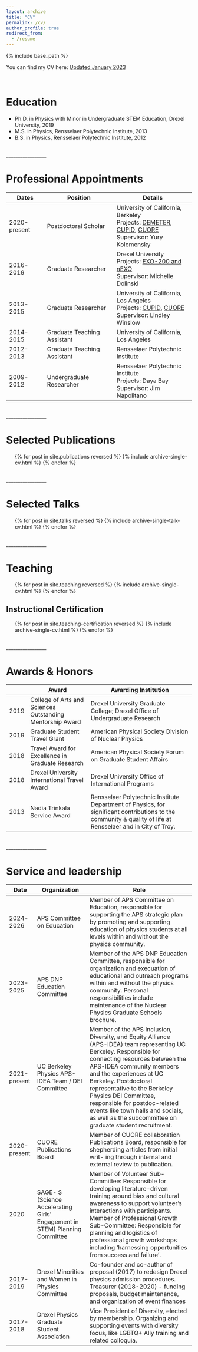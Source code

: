 ```yaml
---
layout: archive
title: "CV"
permalink: /cv/
author_profile: true
redirect_from:
  - /resume
---
```


{% include base_path %}

You can find my CV here: [Updated January 2023](/files/cv_25jan24)

<br>

# Education

* Ph.D. in Physics with Minor in Undergraduate STEM Education, Drexel University, 2019
* M.S. in Physics, Rensselaer Polytechnic Institute, 2013
* B.S. in Physics, Rensselaer Polytechnic Institute, 2012


<br>
_________________
<br>

# Professional Appointments


| Dates             	| Position                      | Details                                                                                                                                                                                     |
| -------------       |------------------------------ | --------------------------------------------------------------------------------------------------------------------------------------------------------------------------------------------|
| 2020-present   	    | Postdoctoral Scholar          | University of California, Berkeley<br>Projects: [DEMETER](/projects/A-DEMETER/), [CUPID](/projects/B-CUPID/), [CUORE](/projects/C-CUORE/)<br>Supervisor: Yury Kolomensky 	|
| 2016-2019       	  | Graduate Researcher           | Drexel University<br>Projects: [EXO-200 and nEXO](/projects/E_nEXO/)<br>Supervisor: Michelle Dolinski                                                                                	|
| 2013-2015         	| Graduate Researcher           | University of California, Los Angeles<br>Projects: [CUPID](/projects/B-CUPID/), [CUORE](/projects/C-CUORE/)<br>Supervisor: Lindley Winslow                                     	|
| 2014-2015	          | Graduate Teaching Assistant   | University of California, Los Angeles                                                                                                                                                       |
| 2012-2013 	        | Graduate Teaching Assistant   | Rensselaer Polytechnic Institute                                                                                                                                                            |
| 2009-2012    	      | Undergraduate Researcher      | Rensselaer Polytechnic Institute<br> Projects: Daya Bay<br>Supervisor: Jim Napolitano                                                                                                      	|


<br>
_________________
<br>

<!-- Skills
======
* Skill 1
* Skill 2
  * Sub-skill 2.1
  * Sub-skill 2.2
  * Sub-skill 2.3
* Skill 3 -->

# Selected Publications

  <ul>{% for post in site.publications reversed %}
    {% include archive-single-cv.html %}
  {% endfor %}</ul>



<br>
_________________
<br>
  
# Selected Talks

  <ul>{% for post in site.talks reversed %}
    {% include archive-single-talk-cv.html %}
  {% endfor %}</ul>



<br>
_________________
<br>
  
# Teaching

  <ul>{% for post in site.teaching reversed %}
    {% include archive-single-cv.html %}
  {% endfor %}</ul>


## Instructional Certification

  <ul>{% for post in site.teaching-certification reversed %}
    {% include archive-single-cv.html %}
  {% endfor %}</ul>


<br>
_________________
<br>

# Awards & Honors


|  	| Award 	| Awarding Institution 	|
|---	|---	|---	|
| 2019 	| College of Arts and Sciences Outstanding Mentorship Award 	| Drexel University Graduate College; Drexel Office of Undergraduate Research 	|
| 2019 	| Graduate Student Travel Grant 	| American Physical Society Division of Nuclear Physics 	|
| 2018 	| Travel Award for Excellence in Graduate Research 	| American Physical Society Forum on Graduate Student Affairs 	|
| 2018 	| Drexel University International Travel Award 	| Drexel University Office of International Programs 	|
| 2013 	| Nadia Trinkala Service Award 	| Rensselaer Polytechnic Institute Department of Physics, for significant contributions to the community & quality of life at Rensselaer and in City of Troy. 	|



<br>
_________________
<br>

# Service and leadership

| Date 	| Organization 	| Role 	|
|---	|---	|---	|
| 2024-2026 | APS Committee on Education | Member of APS Committee on Education, responsible for supporting the APS strategic plan by promoting and supporting education of physics students at all levels within and without the physics community. | 
| 2023-2025 | APS DNP Education Committee | Member of the APS DNP Education Committee, responsible for organization and execuation of educational and outreach programs within and without the physics community. Personal responsibilities include maintenance of the Nuclear Physics Graduate Schools brochure. | 
| 2021-present 	| UC Berkeley Physics APS-IDEA Team / DEI Committee 	| Member of the APS Inclusion, Diversity, and Equity Alliance (APS-IDEA) team representing UC Berkeley. Responsible for connecting resources between the APS-IDEA community members and the experiences at UC Berkeley. Postdoctoral representative to the Berkeley Physics DEI Committee, responsible for postdoc-related events like town halls and socials, as well as the subcommittee on graduate student recruitment. 	|
| 2020-present  	| CUORE Publications Board 	| Member of CUORE collaboration Publications Board, responsible for shepherding articles from initial writ- ing through internal and external review to publication. 	|
| 2020 	| SAGE- S (Science Accelerating Girls’ Engagement in STEM) Planning Committee 	| Member of Volunteer Sub-Committee: Responsible for developing literature-driven training around bias and cultural awareness to support volunteer’s interactions with participants. Member of Professional Growth Sub-Committee: Responsible for planning and logistics of professional growth workshops including ‘harnessing opportunities from success and failure’. 	|
| 2017-2019  	| Drexel Minorities and Women in Physics Committee 	| Co-founder and co-author of proposal (2017) to redesign Drexel physics admission procedures. Treasurer (2018-2020) - funding proposals, budget maintenance, and organization of event finances 	|
| 2017-2018  	| Drexel Physics Graduate Student Association 	| Vice President of Diversity, elected by membership. Organizing and supporting events with diversity focus, like LGBTQ+ Ally training and related colloquia. 	|

